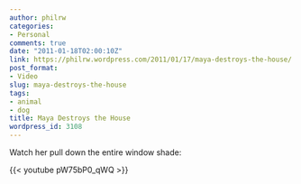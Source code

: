 ```yaml
---
author: philrw
categories:
- Personal
comments: true
date: "2011-01-18T02:00:10Z"
link: https://philrw.wordpress.com/2011/01/17/maya-destroys-the-house/
post_format:
- Video
slug: maya-destroys-the-house
tags:
- animal
- dog
title: Maya Destroys the House
wordpress_id: 3108
---
```


Watch her pull down the entire window shade:

{{< youtube pW75bP0_qWQ >}}
